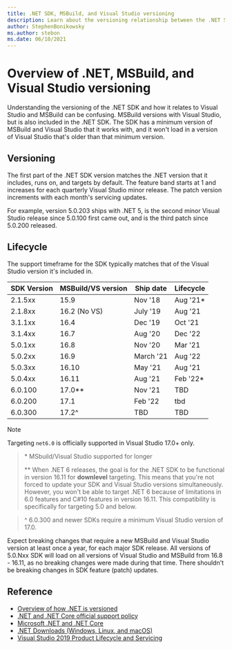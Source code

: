 ```yaml
---
title: .NET SDK, MSBuild, and Visual Studio versioning
description: Learn about the versioning relationship between the .NET SDK and MSBuild/VS.
author: StephenBonikowsky
ms.author: stebon
ms.date: 06/10/2021
---
```

# Overview of .NET, MSBuild, and Visual Studio versioning

Understanding the versioning of the .NET SDK and how it relates to Visual Studio and MSBuild can be confusing. MSBuild versions with Visual Studio, but is also included in the .NET SDK. The SDK has a minimum version of MSBuild and Visual Studio that it works with, and it won't load in a version of Visual Studio that's older than that minimum version.

## Versioning

The first part of the .NET SDK version matches the .NET version that it includes, runs on, and targets by default.  The feature band starts at 1 and increases for each quarterly Visual Studio minor release.  The patch version increments with each month's servicing updates.

For example, version 5.0.203 ships with .NET 5, is the second minor Visual Studio release since 5.0.100 first came out, and is the third patch since 5.0.200 released.

## Lifecycle

The support timeframe for the SDK typically matches that of the Visual Studio version it's included in.

| SDK Version      | MSBuild/VS version | Ship date    | Lifecycle |
|------------------|--------------------|--------------|-----------|
| 2.1.5xx          | 15.9               | Nov '18      | Aug '21*  |
| 2.1.8xx          | 16.2 (No VS)       | July '19     | Aug '21   |
| 3.1.1xx          | 16.4               | Dec '19      | Oct '21   |
| 3.1.4xx          | 16.7               | Aug '20      | Dec '22   |
| 5.0.1xx          | 16.8               | Nov '20      | Mar '21   |
| 5.0.2xx          | 16.9               | March '21    | Aug '22   |
| 5.0.3xx          | 16.10              | May '21      | Aug '21   |
| 5.0.4xx          | 16.11              | Aug '21      | Feb '22*  |
| 6.0.100          | 17.0**             | Nov '21      | TBD       |
| 6.0.200          | 17.1               | Feb '22      | tbd       |
| 6.0.300          | 17.2^              | TBD          | TBD       |

> [!NOTE]
> Targeting `net6.0` is officially supported in Visual Studio 17.0+ only.

> \* MSbuild/Visual Studio supported for longer
>
> \*\* When .NET 6 releases, the goal is for the .NET SDK to be functional in version 16.11 for **downlevel** targeting. This means that you're not forced to update your SDK and Visual Studio versions simultaneously. However, you won't be able to target .NET 6 because of limitations in 6.0 features and C#10 features in version 16.11. This compatibility is specifically for targeting 5.0 and below.

> ^ 6.0.300 and newer SDKs require a minimum Visual Studio version of 17.0.

Expect breaking changes that require a new MSBuild and Visual Studio version at least once a year, for each major SDK release. All versions of 5.0.Nxx SDK will load on all versions of Visual Studio and MSBuild from 16.8 - 16.11, as no breaking changes were made during that time. There shouldn't be breaking changes in SDK feature (patch) updates.

## Reference

- [Overview of how .NET is versioned](../versions/index.md)
- [.NET and .NET Core official support policy](https://dotnet.microsoft.com/platform/support/policy/dotnet-core)
- [Microsoft .NET and .NET Core](/lifecycle/products/microsoft-net-and-net-core)
- [.NET Downloads (Windows, Linux, and macOS)](https://dotnet.microsoft.com/download/dotnet)
- [Visual Studio 2019 Product Lifecycle and Servicing](/visualstudio/releases/2019/servicing-vs2019)
